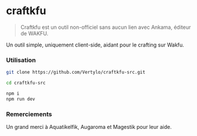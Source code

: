 # craftkfu

> Craftkfu est un outil non-officiel sans aucun lien avec Ankama, éditeur de WAKFU.

Un outil simple, uniquement client-side, aidant pour le crafting sur Wakfu.  

### Utilisation

``` bash
git clone https://github.com/Vertylo/craftkfu-src.git

cd craftkfu-src

npm i
npm run dev
```

### Remerciements

Un grand merci à Aquatikelfik, Augaroma et Magestik pour leur aide.